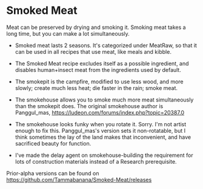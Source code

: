 # Smoked Meat

Meat can be preserved by drying and smoking it. Smoking meat takes a long time, but you can make a lot simultaneously.

* Smoked meat lasts 2 seasons. It's categorized under MeatRaw, so that it can be used in all recipes that use meat, like meals and kibble.

* The Smoked Meat recipe excludes itself as a possible ingredient, and disables human+insect meat from the ingredients used by default.

* The smokepit is the campfire, modified to use less wood, and more slowly; create much less heat; die faster in the rain; smoke meat.

* The smokehouse allows you to smoke much more meat simultaneously than the smokepit does. The original smokehouse author is Panggul_mas, https://ludeon.com/forums/index.php?topic=20387.0

* The smokehouse looks funky when you rotate it. Sorry. I'm not artist enough to fix this. Panggul_mas's version sets it non-rotatable, but I think sometimes the lay of the land makes that inconvenient, and have sacrificed beauty for function.

* I've made the delay agent on smokehouse-building the requirement for lots of construction materials instead of a Research prerequisite.
  
Prior-alpha versions can be found on https://github.com/Tammabanana/Smoked-Meat/releases
